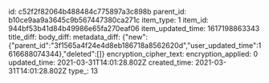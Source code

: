 id: c52f2f82064b488484c775897a3c898b
parent_id: b10ce9aa9a3645c9b567447380ca271c
item_type: 1
item_id: 944bf53b41d84b49986e65fa270eaf06
item_updated_time: 1617198863343
title_diff: 
body_diff: 
metadata_diff: {"new":{"parent_id":"3f1565a4f24e4d8eb186718a8562620d","user_updated_time":1616688074344},"deleted":[]}
encryption_cipher_text: 
encryption_applied: 0
updated_time: 2021-03-31T14:01:28.802Z
created_time: 2021-03-31T14:01:28.802Z
type_: 13